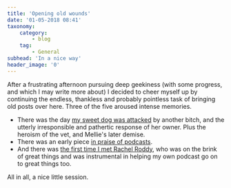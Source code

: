 ```yaml
---
title: 'Opening old wounds'
date: '01-05-2018 08:41'
taxonomy:
    category:
        - blog
    tag:
        - General
subhead: 'In a nice way'
header_image: '0'
---
```


After a frustrating afternoon pursuing deep geekiness (with some progress, and which I may write more about) I decided to cheer myself up by continuing the endless, thankless and probably pointless task of bringing old posts over here. Three of the five aroused intense memories.

* There was the day [my sweet dog was attacked](https:jeremycherfas.net/blog/thank-you-dr-lanza) by another bitch, and the utterly irresponsible and pathertic response of her owner. Plus the heroism of the vet, and Mellie's later demise.
* There was an early piece [in praise of podcasts](https:jeremycherfas.net/blog/what-i-like-about-podcasts).
* And there was [the first time I met Rachel Roddy](https:jeremycherfas.net/blog/mentuccia-is-not-pennyroyal), who was on the brink of great things and was instrumental in helping my own podcast go on to great things too.

All in all, a nice little session.